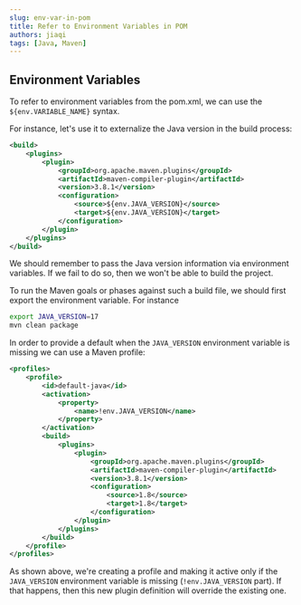 ```yaml
---
slug: env-var-in-pom
title: Refer to Environment Variables in POM
authors: jiaqi
tags: [Java, Maven]
---
```


[//]: # (Copyright 2025 Jiaqi Liu. All rights reserved.)

[//]: # (Licensed under the Apache License, Version 2.0 &#40;the "License"&#41;;)
[//]: # (you may not use this file except in compliance with the License.)
[//]: # (You may obtain a copy of the License at)

[//]: # (    http://www.apache.org/licenses/LICENSE-2.0)

[//]: # (Unless required by applicable law or agreed to in writing, software)
[//]: # (distributed under the License is distributed on an "AS IS" BASIS,)
[//]: # (WITHOUT WARRANTIES OR CONDITIONS OF ANY KIND, either express or implied.)
[//]: # (See the License for the specific language governing permissions and)
[//]: # (limitations under the License.)

<!--truncate-->

Environment Variables
---------------------

To refer to environment variables from the pom.xml, we can use the `${env.VARIABLE_NAME}` syntax.

For instance, let's use it to externalize the Java version in the build process:

```xml
<build>
    <plugins>
        <plugin>
            <groupId>org.apache.maven.plugins</groupId>
            <artifactId>maven-compiler-plugin</artifactId>
            <version>3.8.1</version>
            <configuration>
                <source>${env.JAVA_VERSION}</source>
                <target>${env.JAVA_VERSION}</target>
            </configuration>
        </plugin>
    </plugins>
</build>
```

We should remember to pass the Java version information via environment variables. If we fail to do so, then we won't be
able to build the project.

To run the Maven goals or phases against such a build file, we should first export the environment variable. For
instance

```bash
export JAVA_VERSION=17
mvn clean package
```

In order to provide a default when the `JAVA_VERSION` environment variable is missing we can use a Maven profile:

```xml
<profiles>
    <profile>
        <id>default-java</id>
        <activation>
            <property>
                <name>!env.JAVA_VERSION</name>
            </property>
        </activation>
        <build>
            <plugins>
                <plugin>
                    <groupId>org.apache.maven.plugins</groupId>
                    <artifactId>maven-compiler-plugin</artifactId>
                    <version>3.8.1</version>
                    <configuration>
                        <source>1.8</source>
                        <target>1.8</target>
                    </configuration>
                </plugin>
            </plugins>
        </build>
    </profile>
</profiles>
```

As shown above, we're creating a profile and making it active only if the `JAVA_VERSION` environment variable is missing
(`!env.JAVA_VERSION` part). If that happens, then this new plugin definition will override the existing one.
